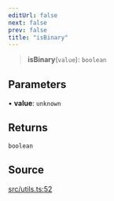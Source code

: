 ```yaml
---
editUrl: false
next: false
prev: false
title: "isBinary"
---
```


> **isBinary**(`value`): `boolean`

## Parameters

• **value**: `unknown`

## Returns

`boolean`

## Source

[src/utils.ts:52](https://github.com/eddienubes/sagetest/blob/e842b4f/src/utils.ts#L52)
